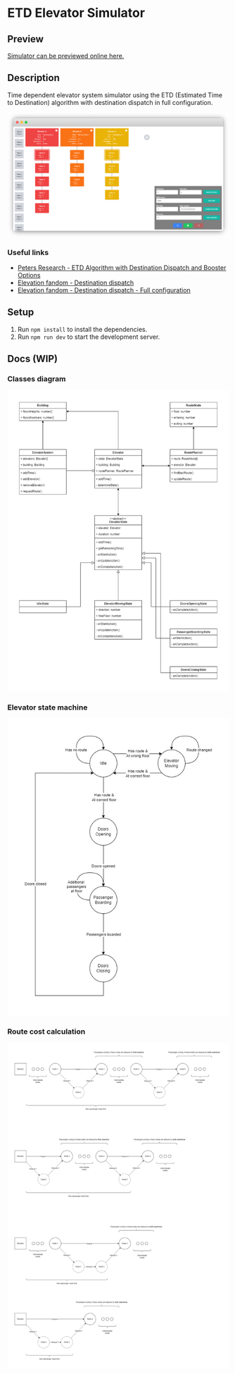 # ETD Elevator Simulator

## Preview

[Simulator can be previewed online here.](https://ushka1.github.io/etd-elevator-simulator/)

## Description

Time dependent elevator system simulator using the ETD (Estimated Time to Destination) algorithm with destination dispatch in full configuration.

![application screenshot](./docs/screenshot.png)

### Useful links

- [Peters Research - ETD Algorithm with Destination Dispatch and Booster Options](https://peters-research.com/index.php/papers/etd-algorithm-with-destination-dispatch-and-booster-options/)
- [Elevation fandom - Destination dispatch](https://elevation.fandom.com/wiki/Destination_dispatch)
- [Elevation fandom - Destination dispatch - Full configuration](https://elevation.fandom.com/wiki/Destination_dispatch#Full_configuration)

## Setup

1. Run `npm install` to install the dependencies.
1. Run `npm run dev` to start the development server.

## Docs (WIP)

### Classes diagram

![classes diagram](./docs/etd-elevator-system-classes.jpg)

### Elevator state machine

![elevator state machine](./docs/etd-elevator-system-elevator-state.jpg)

### Route cost calculation

![route cost calculation](./docs/etd-elevator-system-route-cost.jpg)
